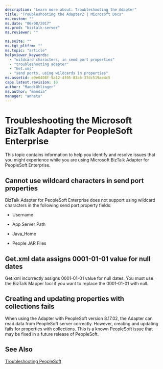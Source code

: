 ```yaml
---
description: "Learn more about: Troubleshooting the Adapter"
title: "Troubleshooting the Adapter2 | Microsoft Docs"
ms.custom: ""
ms.date: "06/08/2017"
ms.prod: "biztalk-server"
ms.reviewer: ""

ms.suite: ""
ms.tgt_pltfrm: ""
ms.topic: "article"
helpviewer_keywords: 
  - "wildcard characters, in send port properties"
  - "troubleshooting adapter"
  - "Get.xml"
  - "send ports, using wildcards in properties"
ms.assetid: e9e0408f-5a12-4f05-83a6-37dc519ae4c5
caps.latest.revision: 10
author: "MandiOhlinger"
ms.author: "mandia"
manager: "anneta"
---
```

# Troubleshooting the Microsoft BizTalk Adapter for PeopleSoft Enterprise
This topic contains information to help you identify and resolve issues that you might experience while you are using Microsoft BizTalk Adapter for PeopleSoft Enterprise.  
  
## Cannot use wildcard characters in send port properties  
 BizTalk Adapter for PeopleSoft Enterprise does not support using wildcard characters in the following send port property fields:  
  
-   Username  
  
-   App Server Path  
  
-   Java_Home  
  
-   People JAR Files  
  
## Get.xml data assigns 0001-01-01 value for null dates  
 Get.xml incorrectly assigns 0001-01-01 value for null dates. You must use the BizTalk Mapper tool if you want to replace the 0001-01-01 with null.  
  
## Creating and updating properties with collections fails  
 When using the Adapter with PeopleSoft version 8.17.02, the Adapter can read data from PeopleSoft server correctly. However, creating and updating fails for properties with collections. This is a known PeopleSoft issue that may be fixed in a future release of PeopleSoft.  
  
## See Also  
 [Troubleshooting PeopleSoft](../core/troubleshooting-peoplesoft.md)
